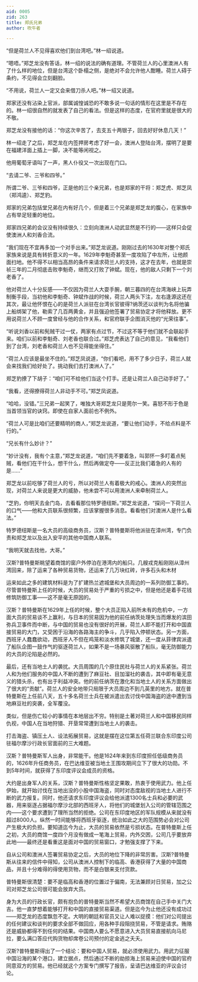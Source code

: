 ```yaml
---
aid: 0005
zid: 263
title: 郑氏兄弟
author: 吹牛者

---
```




  “但是荷兰人不见得喜欢他们到台湾吧。”林一绍说道。

  “嗯唔。”郑芝龙没有答话，林一绍的说法的确有道理。不管荷兰人的心里澳洲人有了什么样的地位，但是台湾这个卧榻之侧，是绝对不会允许他人酣睡。荷兰人碍于条约，不见得会立刻翻脸。

  “不用说，荷兰人一定又会来借刀杀人吧。”林一绍又说道。

  郑家还没有沾染上官派，部属诚惶诚恐的不敢多说一句话的情形在这里是不存在的。林一绍很自然的就发表了自己的看法。但是这样的态度，在官府里就是很大的不敬。

  郑芝龙没有接他的话：“你这次辛苦了，去支五十两银子，回去好好休息几天！”

  林一绍走了之后，郑芝龙在内签押房考虑了好一会，澳洲人登陆台湾，摆明了是要在福建洋面上插上一脚，决不能等闲视之。

  他用葡萄牙语叫了一声，黑人仆役又一次出现在门口。

  “去请二爷、三爷和四爷。”

  所谓二爷、三爷和四爷，正是他的三个亲兄弟，也是郑家的干将：郑芝虎、郑芝凤（郑鸿逵）、郑芝豹。

  郑家的兄弟包括堂兄弟在内有好几个，但是着三个兄弟是郑芝龙的腹心，在家族中占有举足轻重的地位。

  郑家四兄弟的会议没有持续很久：立刻向澳洲人动武显然是不行的——这样只会促使澳洲人和刘香合流。

  “我们现在不宜再多加一个对手出来。”郑芝龙说道。刚刚过去的1630年对整个郑氏家族来说是具有转折意义的一年。1629年李魁奇甚至一度攻陷了中左所，让他颜面扫地。他不得不以相当高昂的条件来请求荷兰人的支持，这才在去年，也就是崇祯三年的二月彻底击败李魁奇，继而又打败了钟斌。现在，他的敌人只剩下一个刘老香了。

  他对荷兰人十分反感——不仅因为荷兰人大耍手腕，朝三暮四的在台湾海峡上玩弄制衡手段，当初他和李魁奇、钟斌作战的时候，荷兰人两头下注，左右逢源这还在其次，最让他怀恨在心的是荷兰人派驻在台湾长官彼得?纳茨还以谈判为名将他骗上船绑架了他，勒索了几百两黄金，并且强迫他签署了贸易协定才将他释放。更不用说荷兰人不顾一度曾经与他的合作关系，和官府联手企图消灭他的“光荣往事”。

  “听说刘香以前和髡贼干过一仗，两家有点过节，不过这不等于他们就不会联起手来。咱们以前和李魁奇、刘老香也联合过。”郑芝虎表达了自己的意见，“我看他们到了台湾，刘老香和荷兰人也不见得能坐得住。”

  “荷兰人应该是最坐不住的。”郑芝凤说道，“你们看吧，用不了多少日子，荷兰人就会来找我们给好处了。挑动我们去打澳洲人了。”

  郑芝豹撩了下胡子：“咱们可不给他们当这个打手。还是让荷兰人自己动手好了。”

  “我看，还得撩得荷兰人非动手不可。”郑芝凤说道。

  “哈哈，没错。”三兄弟一起笑了，唯独大哥郑芝龙只是莞尔一笑。喜怒不形于色是当首领当官的诀窍。即使在自家人面前也不例外。

  “荷兰人可是比咱们还要精明的商人，”郑芝龙说道，“要让他们动手，不给点料是不行的。”

  “兄长有什么妙计？”

  “妙计没有，我有个主意，”郑芝龙说道，“咱们先不要着急，叫郭怀一多盯着点髡贼，看他们在干什么，想干什么，然后再做定夺——反正比我们着急的人有的是……”

  郑芝龙以前吃够了荷兰人的亏，所以对荷兰人有着极大的戒心。澳洲人的突然出现，对荷兰人来说是更大的威胁，他未尝不可以用澳洲人来牵制荷兰人。

  “芝豹，你明天去金门岛，去看看那位特罗德纽斯。”郑芝龙说道，“探问一下荷兰人的口气——他和大员联系很频繁，应该掌握很多消息。看看他们对澳洲人是什么看法。”

  特罗德纽斯是一名大员的高级商务员，汉斯？普特曼斯将他派驻在漳州湾，专门负责和郑芝龙以及出入安平的其他中国商人联系。

  “我明天就去找他，大哥。”

  汉斯?普特曼斯眺望着商馆的窗户外停泊在港湾内的船只。几艘戎克船刚刚从漳州湾回来，除了运来了各种贸易货物，还运来了几万块红砖，许多石头和木材

  运来如此之多的建筑材料是为了扩建热兰遮城堡和大员周边的一系列防御工事的。尽管普特曼斯上任的时候，大员的贸易处于严重的亏损之中，但是他还是着手花钱修筑防御工事——这不是毫无原因的。

  汉斯？普特曼斯在1629年上任的时候，整个大员正陷入前所未有的危机中，一方面大员的贸易谈不上赢利，与日本的贸易因为他的前任纳茨处理失当而爆发的滨田弥兵卫事件而中断，与中国的贸易也没有很好的开展，荷兰人即不能打开和中国直接贸易的大门，又受困于沿海的各路海主的争斗，几乎陷入停顿状态。另一方面，西班牙人蠢蠢欲动，西班牙人不但在鸡笼和淡水修筑了城堡，还一度从菲律宾派遣了船队企图一鼓作气的驱逐荷兰人，如果不是一场暴风驱散了船队，毫无防御能力的大员的沦陷是必然的。

  最后，还有当地土人的袭扰。大员周围的几个原住民社与荷兰人的关系紧张。荷兰人和为他们服务的中国人不断的遭到了麻豆社、目加溜社的袭击，其中即有毫无意义的猎头杀，也有出于利益冲突。他的前任纳茨在激化和当地土人的关系方面做出了很大的“贡献”。荷兰人的安全地带只局限于大员周边不到几英里的地方。就在普特曼斯在上任前八天，五十多名荷兰士兵在被派遣出去讨伐中国海盗的途中遭到当地麻豆社的突袭，全军覆没。

  类似，但是伤亡较小的事情在本地层出不穷。特别是土著对荷兰人和中国移民同样仇视，中国人在当地狩猎、开垦常常遭到当地土人的袭击。

  打击海盗、镇压土人、设法拓展贸易，这就是摆在这位第五任荷兰联合东印度公司驻福尔摩沙行政长官面前的三大难题。

  汉斯？普特曼斯军人出身，非常能干。他是1624年来到东印度担任低级商务员的，1626年升任商务员，在巴达维亚被当地土王围攻期间立下了很大的功勋。不到5年时间，就获得了东印度评议会成员的资格。

  大约是出身军人的关系，汉斯？普特曼斯性格坚定果敢，热衷于使用武力。他上任伊始，就开始讨伐在当地出没的小股中国海盗，同时对态度敌视的当地土人进行不断的武力报复。同时，他还请求东印度评议会给他派遣1300名士兵和必要的武器，用来驱逐占据福尔摩沙北部的西班牙人，将他们的城堡划入公司的管辖范围之内——这个要求遭到了理所当然的拒绝。公司在东印度地区的军队规模从来就没有超过8000人。纵然一时间能够将西班牙驱逐，统治如此之大的范围势必会对公司产生极大的负担。要知道迄今为止，大员的贸易依然是亏损状态。在普特曼斯上任之初，大员的商馆一度四个月没有做成一笔海上贸易，内外交困，公司几乎要放弃此地——最终还是看重这是面对中国的贸易窗口，才勉强支撑了下来。

  自从公司和澳洲人签署贸易协定之后，大员的地位下降的非常厉害。汉斯?普特曼斯从往来的信件中得知，公司从澳洲人控制下的临高、香港获得了大量的中国商品，并且十分难得的得使用货物，而不是白银来支付货款。

  普特曼斯很清楚：要不是临高和香港的位置过于偏南，无法兼顾对日贸易，加之公司对郑芝龙公司很可能会放弃大员。

  身为大员的行政长官，颇有抱负的普特曼斯当然不希望大员商馆在自己手中关门大吉。他一直梦想着能够打开和中国的直接贸易渠道。但是迄今为止他还没有成功过——郑芝龙的态度飘忽不定。大明的朝廷和官员又让人难以捉摸：他们对公司提出的任何建议和谈判的要求全部不做回应，用各种手段阻挠贸易，不管是请求。贿赂还是威胁都得不到任何的结果。中国商人要么不愿意进入大员贸易直接航向马尼拉，要么满口答应代购货物却席卷公司预付的定金逃之夭夭。

  汉斯?普特曼斯得出了一个结论：要和中国人贸易，就必须使用武力。用武力征服中国沿海的某个港口，建立据点，然后通过不断的劫掠海上贸易来迫使中国的官府同意双方的贸易。他已经就这个方案专门撰写了报告，呈请巴达维亚的评议会讨论。



